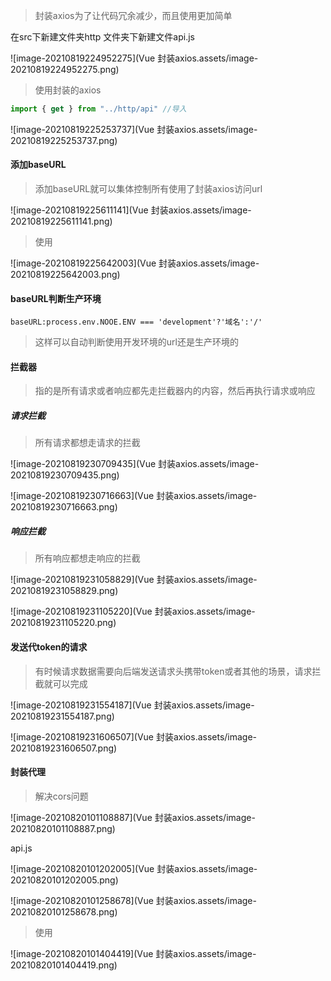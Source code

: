 > 封装axios为了让代码冗余减少，而且使用更加简单

在src下新建文件夹http 文件夹下新建文件api.js

![image-20210819224952275](Vue 封装axios.assets/image-20210819224952275.png)

> 使用封装的axios

```javascript
import { get } from "../http/api" //导入
```

![image-20210819225253737](Vue 封装axios.assets/image-20210819225253737.png)

#### 添加baseURL

> 添加baseURL就可以集体控制所有使用了封装axios访问url

![image-20210819225611141](Vue 封装axios.assets/image-20210819225611141.png)

> 使用

![image-20210819225642003](Vue 封装axios.assets/image-20210819225642003.png)

#### baseURL判断生产环境

```vue
baseURL:process.env.NOOE.ENV === 'development'?'域名':'/'
```

> 这样可以自动判断使用开发环境的url还是生产环境的

#### 拦截器

> 指的是所有请求或者响应都先走拦截器内的内容，然后再执行请求或响应

##### 请求拦截

> 所有请求都想走请求的拦截

![image-20210819230709435](Vue 封装axios.assets/image-20210819230709435.png)

![image-20210819230716663](Vue 封装axios.assets/image-20210819230716663.png)

##### 响应拦截

> 所有响应都想走响应的拦截

![image-20210819231058829](Vue 封装axios.assets/image-20210819231058829.png)

![image-20210819231105220](Vue 封装axios.assets/image-20210819231105220.png)

#### 发送代token的请求

> 有时候请求数据需要向后端发送请求头携带token或者其他的场景，请求拦截就可以完成

![image-20210819231554187](Vue 封装axios.assets/image-20210819231554187.png)

![image-20210819231606507](Vue 封装axios.assets/image-20210819231606507.png)

#### 封装代理

> 解决cors问题

![image-20210820101108887](Vue 封装axios.assets/image-20210820101108887.png)

api.js

![image-20210820101202005](Vue 封装axios.assets/image-20210820101202005.png)

![image-20210820101258678](Vue 封装axios.assets/image-20210820101258678.png)

> 使用

![image-20210820101404419](Vue 封装axios.assets/image-20210820101404419.png)

